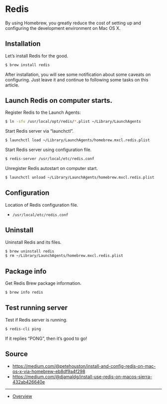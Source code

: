 # Redis
By using Homebrew, you greatly reduce the cost of setting up and configuring 
the development environment on Mac OS X.

## Installation
Let’s install Redis for the good.

```bash
$ brew install redis
```

After installation, you will see some notification about some caveats on 
configuring. Just leave it and continue to following some tasks on this article.

## Launch Redis on computer starts.

Register Redis to the Launch Agents:

```bash
$ ln -sfv /usr/local/opt/redis/*.plist ~/Library/LaunchAgents
```

Start Redis server via “launchctl”.

```bash
$ launchctl load ~/Library/LaunchAgents/homebrew.mxcl.redis.plist
```

Start Redis server using configuration file.

```bash
$ redis-server /usr/local/etc/redis.conf
```

Unregister Redis autostart on computer start.

```bash
$ launchctl unload ~/Library/LaunchAgents/homebrew.mxcl.redis.plist
```

## Configuration

Location of Redis configuration file.

* `/usr/local/etc/redis.conf`

## Uninstall

Uninstall Redis and its files.

```bash
$ brew uninstall redis
$ rm ~/Library/LaunchAgents/homebrew.mxcl.redis.plist
```

## Package info

Get Redis Brew package information.

```bash
$ brew info redis
```

## Test running server

Test if Redis server is running.

```bash
$ redis-cli ping
```

If it replies “PONG”, then it’s good to go!

## Source

* https://medium.com/@petehouston/install-and-config-redis-on-mac-os-x-via-homebrew-eb8df9a4f298
* https://medium.com/@djamaldg/install-use-redis-on-macos-sierra-432ab426640e

---

* [Overview](../README.md)
